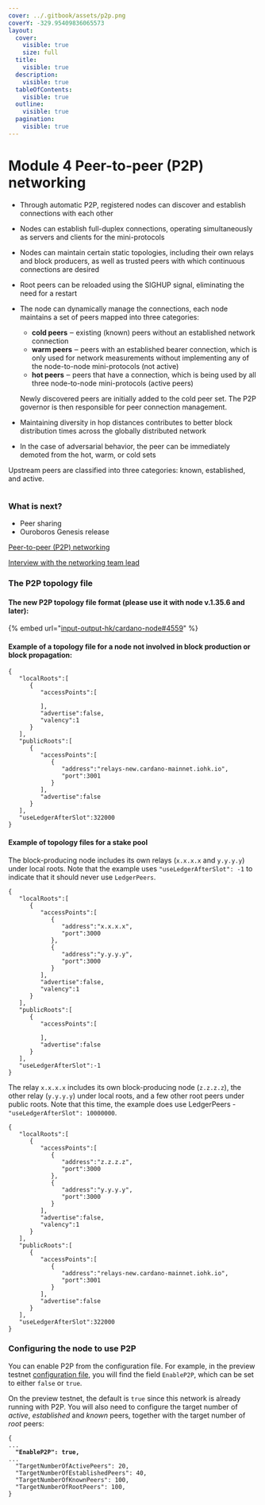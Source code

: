 ```yaml
---
cover: ../.gitbook/assets/p2p.png
coverY: -329.95409836065573
layout:
  cover:
    visible: true
    size: full
  title:
    visible: true
  description:
    visible: true
  tableOfContents:
    visible: true
  outline:
    visible: true
  pagination:
    visible: true
---
```


# Module 4 Peer-to-peer (P2P) networking

* Through automatic P2P, registered nodes can discover and establish connections with each other
* Nodes can establish full-duplex connections, operating simultaneously as servers and clients for the mini-protocols
* Nodes can maintain certain static topologies, including their own relays and block producers, as well as trusted peers with which continuous connections are desired
* Root peers can be reloaded using the SIGHUP signal, eliminating the need for a restart
*   The node can dynamically manage the connections, each node maintains a set of peers mapped into three categories:

    * **cold peers** ‒ existing (known) peers without an established network connection
    * **warm peers** ‒ peers with an established bearer connection, which is only used for network measurements without implementing any of the node-to-node mini-protocols (not active)
    * **hot peers** ‒ peers that have a connection, which is being used by all three node-to-node mini-protocols (active peers)

    Newly discovered peers are initially added to the cold peer set. The P2P governor is then responsible for peer connection management.
* Maintaining diversity in hop distances contributes to better block distribution times across the globally distributed network
* In the case of adversarial behavior, the peer can be immediately demoted from the hot, warm, or cold sets

Upstream peers are classified into three categories: known, established, and active.

<figure><img src="../.gitbook/assets/Screen Shot 2023-03-10 at 13.40.58.png" alt=""><figcaption></figcaption></figure>

### What is next?

* Peer sharing
* Ouroboros Genesis release

[Peer-to-peer (P2P) networking](https://docs.cardano.org/explore-cardano/cardano-network/p2p-networking)

[Interview with the networking team lead](https://youtu.be/wnv7VCa79eo)

### The P2P topology file

#### The new P2P topology file format (please use it with node v.1.35.6 and later):

\{% embed url="[input-output-hk/cardano-node#4559](https://github.com/input-output-hk/cardano-node/issues/4559)" %\}

#### Example of a topology file for a node not involved in block production or block propagation:

```
{
   "localRoots":[
      {
         "accessPoints":[
            
         ],
         "advertise":false,
         "valency":1
      }
   ],
   "publicRoots":[
      {
         "accessPoints":[
            {
               "address":"relays-new.cardano-mainnet.iohk.io",
               "port":3001
            }
         ],
         "advertise":false
      }
   ],
   "useLedgerAfterSlot":322000
}
```

#### Example of topology files for a stake pool

The block-producing node includes its own relays (`x.x.x.x` and `y.y.y.y`) under local roots. Note that the example uses `"useLedgerAfterSlot": -1` to indicate that it should never use `LedgerPeers`.

```
{
   "localRoots":[
      {
         "accessPoints":[
            {
               "address":"x.x.x.x",
               "port":3000
            },
            {
               "address":"y.y.y.y",
               "port":3000
            }
         ],
         "advertise":false,
         "valency":1
      }
   ],
   "publicRoots":[
      {
         "accessPoints":[
            
         ],
         "advertise":false
      }
   ],
   "useLedgerAfterSlot":-1
}
```

The relay `x.x.x.x` includes its own block-producing node (`z.z.z.z`), the other relay (`y.y.y.y`) under local roots, and a few other root peers under public roots. Note that this time, the example does use LedgerPeers - `"useLedgerAfterSlot": 10000000`.

```
{
   "localRoots":[
      {
         "accessPoints":[
            {
               "address":"z.z.z.z",
               "port":3000
            },
            {
               "address":"y.y.y.y",
               "port":3000
            }
         ],
         "advertise":false,
         "valency":1
      }
   ],
   "publicRoots":[
      {
         "accessPoints":[
            {
               "address":"relays-new.cardano-mainnet.iohk.io",
               "port":3001
            }
         ],
         "advertise":false
      }
   ],
   "useLedgerAfterSlot":322000
}
```

### Configuring the node to use P2P

You can enable P2P from the configuration file. For example, in the preview testnet [configuration file](https://book.world.dev.cardano.org/environments/preview/config.json), you will find the field `EnableP2P`, which can be set to either `false` or `true`.

On the preview testnet, the default is `true` since this network is already running with P2P. You will also need to configure the target number of _active_, _established_ and _known_ peers, together with the target number of _root_ peers:

<pre><code>{
...
<strong>  "EnableP2P": true,
</strong>...
  "TargetNumberOfActivePeers": 20,
  "TargetNumberOfEstablishedPeers": 40,
  "TargetNumberOfKnownPeers": 100,
  "TargetNumberOfRootPeers": 100,
}
</code></pre>
